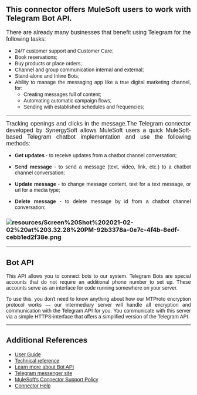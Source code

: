 <h2 style="text-align:justify"><strong><span style="font-family:Arial,Helvetica,sans-serif">This connector offers MuleSoft users to work with Telegram Bot API.</span></strong></h2>

<p style="text-align:justify"><span style="font-size:16px"><span style="font-family:Arial,Helvetica,sans-serif">There are already many businesses that benefit using Telegram for the following tasks:</span></span></p>

<ul>
	<li style="text-align:justify"><span style="font-family:Arial,Helvetica,sans-serif"><span style="font-size:14px">24/7 customer support and Customer Care;</span></span></li>
	<li style="text-align:justify"><span style="font-family:Arial,Helvetica,sans-serif"><span style="font-size:14px">Book reservations;</span></span></li>
	<li style="text-align:justify"><span style="font-family:Arial,Helvetica,sans-serif"><span style="font-size:14px">Buy products or place orders;</span></span></li>
	<li style="text-align:justify"><span style="font-family:Arial,Helvetica,sans-serif"><span style="font-size:14px">Channel and group communication internal and external;</span></span></li>
	<li style="text-align:justify"><span style="font-family:Arial,Helvetica,sans-serif"><span style="font-size:14px">Stand-alone and Inline Bots;</span></span></li>
	<li style="text-align:justify"><span style="font-family:Arial,Helvetica,sans-serif"><span style="font-size:14px">Ability to manage the messaging app like a true digital marketing channel, for:</span></span>
	<ul>
		<li><span style="font-family:Arial,Helvetica,sans-serif"><span style="font-size:14px">Creating messages full of content;</span></span></li>
		<li><span style="font-family:Arial,Helvetica,sans-serif"><span style="font-size:14px">Automating automatic campaign flows;</span></span></li>
		<li><span style="font-family:Arial,Helvetica,sans-serif"><span style="font-size:14px">Sending with established schedules and frequencies;</span></span></li>
	</ul>
	</li>
</ul>

<hr />
<p style="text-align:justify"><span style="font-size:16px"><span style="font-family:Arial,Helvetica,sans-serif">Tracking openings and clicks in the message.The Telegram connector developed by SynergySoft allows MuleSoft users a quick MuleSoft-based Telegram chatbot implementation and use the following methods:</span></span></p>

<ul>
	<li>
	<p style="text-align:justify"><span style="font-family:Arial,Helvetica,sans-serif"><span style="font-size:14px"><strong>Get updates</strong> - to receive updates from a chatbot channel conversation;</span></span></p>
	</li>
	<li>
	<p style="text-align:justify"><span style="font-family:Arial,Helvetica,sans-serif"><span style="font-size:14px"><strong>Send message </strong>- to send a message (text, video, link, etc.) to a chatbot channel conversation;</span></span></p>
	</li>
	<li>
	<p style="text-align:justify"><span style="font-family:Arial,Helvetica,sans-serif"><span style="font-size:14px"><strong>Update message </strong>- to change message content, text for a text message, or url for a media type;</span></span></p>
	</li>
	<li>
	<p style="text-align:justify"><span style="font-family:Arial,Helvetica,sans-serif"><span style="font-size:14px"><strong>Delete message</strong> - to delete message by id from a chatbot channel conversation;</span></span></p>
	</li>
</ul>

<h3><img alt="resources/Screen%20Shot%202021-02-02%20at%203.32.28%20PM-92b3378a-0e7c-4f4b-8edf-cebb1ed2f38e.png" src="https://anypoint.mulesoft.com/exchange/8b3d9c0e-0dc0-4e02-8848-d6fc29ba4981/telegram-messenger-connector/1.0.2/draft/resources/Screen%20Shot%202021-02-02%20at%203.32.28%20PM-92b3378a-0e7c-4f4b-8edf-cebb1ed2f38e.png" /></h3>

<hr />
<h2 style="text-align:justify"><span style="font-family:Arial,Helvetica,sans-serif">Bot API</span></h2>

<p style="text-align:justify"><span style="font-family:Arial,Helvetica,sans-serif"><span style="font-size:14px">This API allows you to connect bots to our system. Telegram Bots are special accounts that do not require an additional phone number to set up. These accounts serve as an interface for code running somewhere on your server.</span></span></p>

<p style="text-align:justify"><span style="font-family:Arial,Helvetica,sans-serif"><span style="font-size:14px">To use this, you don&#39;t need to know anything about how our MTProto encryption protocol works &mdash; our intermediary server will handle all encryption and communication with the Telegram API for you. You communicate with this server via a simple HTTPS-interface that offers a simplified version of the Telegram API.</span></span></p>

<hr />
<h2 style="text-align:justify"><span style="font-family:Arial,Helvetica,sans-serif">Additional References</span></h2>

<ul>
	<li style="text-align:justify"><span style="font-family:Arial,Helvetica,sans-serif"><span style="font-size:14px"><a href="https://github.com/SynergySoftCloud/telegram-connector-documentation/blob/master/user.manual.md" rel="noopener noreferrer">User Guide</a></span></span></li>
	<li style="text-align:justify"><span style="font-family:Arial,Helvetica,sans-serif"><span style="font-size:14px"><a href="https://github.com/SynergySoftCloud/telegram-connector-documentation/blob/master/user.manual.md" rel="noopener noreferrer">Technical reference</a></span></span></li>	
	<li style="text-align:justify"><span style="font-family:Arial,Helvetica,sans-serif"><span style="font-size:14px"><a href="https://core.telegram.org/bots" rel="noopener noreferrer">Learn more about Bot API</a></span></span></li>
	<li style="text-align:justify"><span style="font-family:Arial,Helvetica,sans-serif"><span style="font-size:14px"><a href="https://telegram.org/" rel="noopener noreferrer">Telegram messenger site</a></span></span></li>
	<li style="text-align:justify"><span style="font-family:Arial,Helvetica,sans-serif"><span style="font-size:14px"><a href="https://www.mulesoft.com/legal/versioning-back-support-policy#anypoint-connectors" rel="noopener noreferrer">MuleSoft&#39;s Connector Support Policy</a></span></span></li>
	<li style="text-align:justify"><span style="font-family:Arial,Helvetica,sans-serif"><span style="font-size:14px"><a href="https://help.mulesoft.com/s/forum" rel="noopener noreferrer">Connector Help</a></span></span></li>
</ul>
